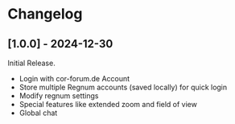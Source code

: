 # Changelog

## [1.0.0] - 2024-12-30

Initial Release.

- Login with cor-forum.de Account
- Store multiple Regnum accounts (saved locally) for quick login
- Modify regnum settings
- Special features like extended zoom and field of view
- Global chat
